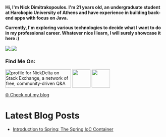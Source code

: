 <b> Hi, I'm Nick Dimitrakopoulos. I'm 21 years old, an undergraduate student at Harokopio University of Athens and have experience in building back-end apps with focus on Java.
  
Currently, I'm exploring various technologies to decide what I want to do in my professional career. Whatever nice I learn, I will surely showcase it here :) 
</b>

<a href="https://github.com/nickdelta">
  <img align="center" src="https://github-readme-stats.vercel.app/api?username=nickdelta&custom_title=My%20GitHub%20Stats:&include_all_commits=true&show_icons=true"/>
</a>
<a href="https://github.com/nickdelta">
  <img align="center" src="https://github-readme-stats.vercel.app/api/top-langs/?username=nickdelta&hide=html&langs_count=8&layout=compact" />
</a>
<br>

### Find Me On:

<p>
<a href="https://stackexchange.com/users/14463304/nickdelta"><img align="center" src="https://stackexchange.com/users/flair/14463304.png" width="208" height="58" alt="profile for NickDelta on Stack Exchange, a network of free, community-driven Q&amp;A sites" title="profile for NickDelta on Stack Exchange, a network of free, community-driven Q&amp;A sites" /></a>
<a href="https://www.twitter.com/NickDeltaGR"><img align="center" src="https://img.shields.io/badge/twitter-%231DA1F2.svg?&style=for-the-badge&logo=twitter&logoColor=white" height=58></a> 
<a href="https://www.linkedin.com/in/nickdimitrakopoulos"><img align="center" src="https://img.shields.io/badge/linkedin-%230077B5.svg?&style=for-the-badge&logo=linkedin&logoColor=white" height=58></a> 
</p>  
  
  
<p><a href="https://coderapper.blog">🌐 Check out my blog</a></p>
<h1>Latest Blog Posts</h1>
  <ul>
    <li><a href=https://coderapper.blog/java/spring/introduction-to-spring-the-spring-ioc-container/>Introduction to Spring: The Spring IoC Container</a></li>
  </ul>
